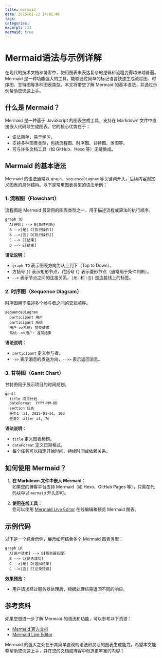 ```yaml
---
title: mermaid
date: 2025-01-22 14:01:46
tags:
categories:
excerpt: 111
mermaid: true
---
```

# Mermaid语法与示例详解

在现代的技术文档和博客中，使用图表来表达复杂的逻辑和流程变得越来越普遍。Mermaid 是一种功能强大的工具，能够通过简单的标记语言快速生成流程图、时序图、甘特图等多种图表类型。本文将带您了解 Mermaid 的基本语法，并通过示例帮助您快速上手。

## 什么是 Mermaid？

Mermaid 是一种基于 JavaScript 的图表生成工具，支持在 Markdown 文件中直接嵌入代码块生成图表。它的核心优势在于：
- 语法简单，易于学习。
- 支持多种图表类型，包括流程图、时序图、甘特图、类图等。
- 可与许多文档工具（如 GitHub、Hexo 等）无缝集成。

## Mermaid 的基本语法

Mermaid 的语法通常以 `graph`、`sequenceDiagram` 等关键词开头，后续内容则定义图表的具体结构。以下是常用图表类型的语法示例：

### 1. 流程图（Flowchart）

流程图是 Mermaid 最常用的图表类型之一，用于描述流程或算法的执行顺序。

```mermaid
graph TD
  A[开始] --> B{条件判断}
  B -->|是| C[执行操作1]
  B -->|否| D[执行操作2]
  C --> E[结束]
  D --> E[结束]
```

**语法说明：**
- `graph TD` 表示图表方向为从上到下（Top to Down）。
- 方括号 `[]` 表示矩形节点，花括号 `{}` 表示菱形节点（通常用于条件判断）。
- `-->` 表示节点之间的连接关系，`|是|` 和 `|否|` 是连接线上的标签。

### 2. 时序图（Sequence Diagram）

时序图用于描述多个参与者之间的交互顺序。

```mermaid
sequenceDiagram
  participant 用户
  participant 系统
  用户->>系统: 提交请求
  系统-->>用户: 返回结果
```

**语法说明：**
- `participant` 定义参与者。
- `->>` 表示消息的发送方向，`-->>` 表示返回消息。

### 3. 甘特图（Gantt Chart）

甘特图用于展示项目的时间规划。

```mermaid
gantt
  title 项目计划
  dateFormat  YYYY-MM-DD
  section 任务
  任务1 :a1, 2025-01-01, 10d
  任务2 :after a1, 7d
```

**语法说明：**
- `title` 定义图表标题。
- `dateFormat` 定义日期格式。
- 每个任务可以指定开始时间、持续时间或依赖关系。

## 如何使用 Mermaid？

1. **在 Markdown 文件中嵌入 Mermaid：**  
   如果您的博客平台支持 Mermaid（如 Hexo、GitHub Pages 等），只需在代码块中以 `mermaid` 开头即可。

2. **使用在线工具：**  
   您可以使用 [Mermaid Live Editor](https://mermaid-js.github.io/mermaid-live-editor/) 在线编辑和预览 Mermaid 图表。

## 示例代码

以下是一个综合示例，展示如何结合多个 Mermaid 图表类型：

```mermaid
graph LR
  A[用户请求] --> B[服务器处理]
  B --> C{是否成功}
  C -->|是| D[返回结果]
  C -->|否| E[记录错误]
```

**效果预览：**
- 用户请求经过服务器处理后，根据处理结果返回不同的响应。

## 参考资料

如果您想进一步了解 Mermaid 的语法和功能，可以参考以下资源：
- [Mermaid 官方文档](https://mermaid-js.github.io/mermaid/#/)
- [Mermaid Live Editor](https://mermaid-js.github.io/mermaid-live-editor/)

Mermaid 的强大之处在于其简单直观的语法和灵活的图表生成能力，希望本文能够帮助您快速上手，并在您的文档或博客中创造更丰富的内容！
